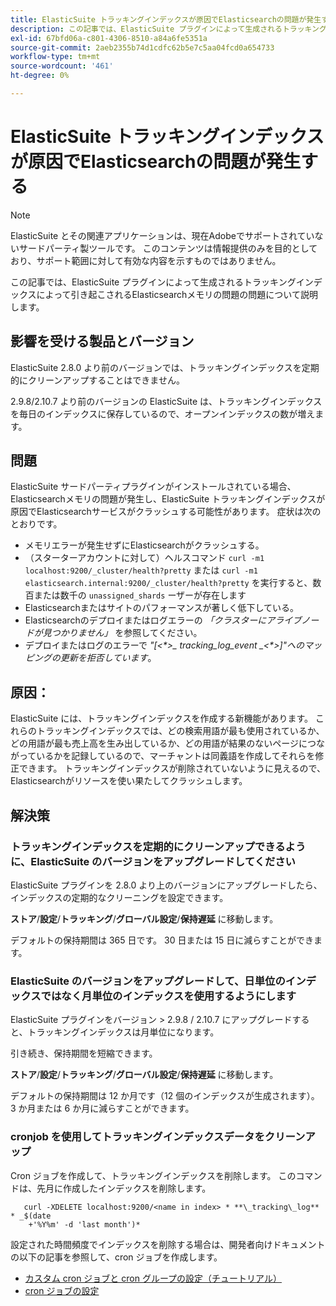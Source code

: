```yaml
---
title: ElasticSuite トラッキングインデックスが原因でElasticsearchの問題が発生する
description: この記事では、ElasticSuite プラグインによって生成されるトラッキングインデックスによって引き起こされるElasticsearchメモリの問題の問題について説明します。
exl-id: 67bfd06a-c801-4306-8510-a84a6fe5351a
source-git-commit: 2aeb2355b74d1cdfc62b5e7c5aa04fcd0a654733
workflow-type: tm+mt
source-wordcount: '461'
ht-degree: 0%

---
```


# ElasticSuite トラッキングインデックスが原因でElasticsearchの問題が発生する

>[!NOTE]
>
>ElasticSuite とその関連アプリケーションは、現在Adobeでサポートされていないサードパーティ製ツールです。 このコンテンツは情報提供のみを目的としており、サポート範囲に対して有効な内容を示すものではありません。

この記事では、ElasticSuite プラグインによって生成されるトラッキングインデックスによって引き起こされるElasticsearchメモリの問題の問題について説明します。

## 影響を受ける製品とバージョン

ElasticSuite 2.8.0 より前のバージョンでは、トラッキングインデックスを定期的にクリーンアップすることはできません。

2.9.8/2.10.7 より前のバージョンの ElasticSuite は、トラッキングインデックスを毎日のインデックスに保存しているので、オープンインデックスの数が増えます。

## 問題

ElasticSuite サードパーティプラグインがインストールされている場合、Elasticsearchメモリの問題が発生し、ElasticSuite トラッキングインデックスが原因でElasticsearchサービスがクラッシュする可能性があります。 症状は次のとおりです。

* メモリエラーが発生せずにElasticsearchがクラッシュする。
* （スターターアカウントに対して）ヘルスコマンド `curl -m1 localhost:9200/_cluster/health?pretty` または `curl -m1 elasticsearch.internal:9200/_cluster/health?pretty` を実行すると、数百または数千の `unassigned_shards` ーザーが存在します
* Elasticsearchまたはサイトのパフォーマンスが著しく低下している。
* Elasticsearchのデプロイまたはログエラーの *「クラスターにアライブノードが見つかりません」* を参照してください。
* デプロイまたはログのエラーで *&quot;[&lt;\*>_ tracking_log_event _&lt;\*>]&quot;へのマッピングの更新を拒否しています*。

## 原因：

ElasticSuite には、トラッキングインデックスを作成する新機能があります。 これらのトラッキングインデックスでは、どの検索用語が最も使用されているか、どの用語が最も売上高を生み出しているか、どの用語が結果のないページにつながっているかを記録しているので、マーチャントは同義語を作成してそれらを修正できます。 トラッキングインデックスが削除されていないように見えるので、Elasticsearchがリソースを使い果たしてクラッシュします。

## 解決策

### トラッキングインデックスを定期的にクリーンアップできるように、ElasticSuite のバージョンをアップグレードしてください

ElasticSuite プラグインを 2.8.0 より上のバージョンにアップグレードしたら、インデックスの定期的なクリーニングを設定できます。

**ストア**/**設定**/**トラッキング**/**グローバル設定**/**保持遅延** に移動します。

デフォルトの保持期間は 365 日です。 30 日または 15 日に減らすことができます。

### ElasticSuite のバージョンをアップグレードして、日単位のインデックスではなく月単位のインデックスを使用するようにします

ElasticSuite プラグインをバージョン > 2.9.8 / 2.10.7 にアップグレードすると、トラッキングインデックスは月単位になります。

引き続き、保持期間を短縮できます。

**ストア**/**設定**/**トラッキング**/**グローバル設定**/**保持遅延** に移動します。

デフォルトの保持期間は 12 か月です（12 個のインデックスが生成されます）。 3 か月または 6 か月に減らすことができます。

### cronjob を使用してトラッキングインデックスデータをクリーンアップ

Cron ジョブを作成して、トラッキングインデックスを削除します。 このコマンドは、先月に作成したインデックスを削除します。

```
   curl -XDELETE localhost:9200/<name in index> * **\_tracking\_log** * _$(date
    +'%Y%m' -d 'last month')*
```

設定された時間頻度でインデックスを削除する場合は、開発者向けドキュメントの以下の記事を参照して、cron ジョブを作成します。

* [ カスタム cron ジョブと cron グループの設定（チュートリアル） ](https://experienceleague.adobe.com/en/docs/commerce-operations/configuration-guide/crons/custom-cron-tutorial)
* [cron ジョブの設定 ](https://experienceleague.adobe.com/en/docs/commerce-cloud-service/user-guide/configure/app/properties/crons-property)
